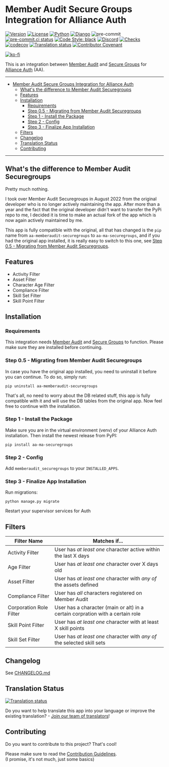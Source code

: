 # Member Audit Secure Groups Integration for Alliance Auth<a name="member-audit-secure-groups-integration-for-alliance-auth"></a>

[![Version](https://img.shields.io/pypi/v/aa-ma-securegroups?label=release)](https://pypi.org/project/aa-ma-securegroups/)
[![License](https://img.shields.io/github/license/ppfeufer/aa-ma-securegroups)](https://github.com/ppfeufer/aa-ma-securegroups/blob/master/LICENSE)
[![Python](https://img.shields.io/pypi/pyversions/aa-ma-securegroups)](https://pypi.org/project/aa-ma-securegroups/)
[![Django](https://img.shields.io/pypi/djversions/aa-ma-securegroups?label=django)](https://pypi.org/project/aa-ma-securegroups/)
![pre-commit](https://img.shields.io/badge/pre--commit-enabled-brightgreen?logo=pre-commit&logoColor=white)
[![pre-commit.ci status](https://results.pre-commit.ci/badge/github/ppfeufer/aa-ma-securegroups/master.svg)](https://results.pre-commit.ci/latest/github/ppfeufer/aa-ma-securegroups/master)
[![Code Style: black](https://img.shields.io/badge/code%20style-black-000000.svg)](http://black.readthedocs.io/en/latest/)
[![Discord](https://img.shields.io/discord/790364535294132234?label=discord)](https://discord.gg/zmh52wnfvM)
[![Checks](https://github.com/ppfeufer/aa-ma-securegroups/actions/workflows/automated-checks.yml/badge.svg)](https://github.com/ppfeufer/aa-ma-securegroups/actions/workflows/automated-checks.yml)
[![codecov](https://codecov.io/gh/ppfeufer/aa-ma-securegroups/branch/master/graph/badge.svg)](https://codecov.io/gh/ppfeufer/aa-ma-securegroups)
[![Translation status](https://weblate.ppfeufer.de/widget/alliance-auth-apps/aa-member-audit-secure-groups/svg-badge.svg)](https://weblate.ppfeufer.de/engage/alliance-auth-apps/)
[![Contributor Covenant](https://img.shields.io/badge/Contributor%20Covenant-2.1-4baaaa.svg)](https://github.com/ppfeufer/aa-ma-securegroups/blob/master/CODE_OF_CONDUCT.md)

[![ko-fi](https://ko-fi.com/img/githubbutton_sm.svg)](https://ko-fi.com/N4N8CL1BY)

This is an integration between [Member Audit](https://gitlab.com/ErikKalkoken/aa-memberaudit) and [Secure Groups](https://github.com/pvyParts/allianceauth-secure-groups) for [Alliance Auth](https://gitlab.com/allianceauth/allianceauth) (AA).

______________________________________________________________________

<!-- mdformat-toc start --slug=gitlab --maxlevel=6 --minlevel=1 -->

- [Member Audit Secure Groups Integration for Alliance Auth](#member-audit-secure-groups-integration-for-alliance-auth)
  - [What's the difference to Member Audit Securegroups](#whats-the-difference-to-member-audit-securegroups)
  - [Features](#features)
  - [Installation](#installation)
    - [Requirements](#requirements)
    - [Step 0.5 - Migrating from Member Audit Securegroups](#step-05-migrating-from-member-audit-securegroups)
    - [Step 1 - Install the Package](#step-1-install-the-package)
    - [Step 2 - Config](#step-2-config)
    - [Step 3 - Finalize App Installation](#step-3-finalize-app-installation)
  - [Filters](#filters)
  - [Changelog](#changelog)
  - [Translation Status](#translation-status)
  - [Contributing](#contributing)

<!-- mdformat-toc end -->

______________________________________________________________________

## What's the difference to Member Audit Securegroups<a name="whats-the-difference-to-member-audit-securegroups"></a>

Pretty much nothing.

I took over Member Audit Securegroups in August 2022 from the original developer who
is no longer actively maintaining the app. After more than a year and the fact that
the original developer didn't want to transfer the PyPi repo to me, I decided it is
time to make an actual fork of the app which is now again actively maintained by me.

This app is fully compatible with the original, all that has changed is the `pip`
name from `aa-memberaudit-securegroups` to `aa-ma-securegroups`, and if
you had the original app installed, it is really easy to switch to this one, see
[Step 0.5 - Migrating from Member Audit Securegroups](#step-05-migrating-from-member-audit-securegroups).

## Features<a name="features"></a>

- Activity Filter
- Asset Filter
- Character Age Filter
- Compliance Filter
- Skill Set Filter
- Skill Point Filter

## Installation<a name="installation"></a>

### Requirements<a name="requirements"></a>

This integration needs [Member Audit](https://gitlab.com/ErikKalkoken/aa-memberaudit)
and [Secure Groups](https://github.com/pvyParts/allianceauth-secure-groups) to
function. Please make sure they are installed before continuing.

### Step 0.5 - Migrating from Member Audit Securegroups<a name="step-05-migrating-from-member-audit-securegroups"></a>

In case you have the original app installed, you need to uninstall it before
you can continue. To do so, simply run:

```shell
pip uninstall aa-memberaudit-securegroups
```

That's all, no need to worry about the DB related stuff, this app is fully
compatible with it and will use the DB tables from the original app. Now feel free
to continue with the installation.

### Step 1 - Install the Package<a name="step-1-install-the-package"></a>

Make sure you are in the virtual environment (venv) of your Alliance Auth
installation. Then install the newest release from PyPI:

```shell
pip install aa-ma-securegroups
```

### Step 2 - Config<a name="step-2-config"></a>

Add `memberaudit_securegroups` to your `INSTALLED_APPS`.

### Step 3 - Finalize App Installation<a name="step-3-finalize-app-installation"></a>

Run migrations:

```shell
python manage.py migrate
```

Restart your supervisor services for Auth

## Filters<a name="filters"></a>

| Filter Name             | Matches if...                                                                  |
| ----------------------- | ------------------------------------------------------------------------------ |
| Activity Filter         | User has *at least one* character active within the last X days                |
| Age Filter              | User has *at least one* character over X days old                              |
| Asset Filter            | User has *at least one* character with *any of* the assets defined             |
| Compliance Filter       | User has *all* characters registered on Member Audit                           |
| Corporation Role Filter | User has a character (main or alt) in a certain corpration with a certain role |
| Skill Point Filter      | User has *at least one* character with at least X skill points                 |
| Skill Set Filter        | User has *at least one* character with *any of* the selected skill sets        |

## Changelog<a name="changelog"></a>

See [CHANGELOG.md]

## Translation Status<a name="translation-status"></a>

[![Translation status](https://weblate.ppfeufer.de/widget/alliance-auth-apps/aa-member-audit-secure-groups/multi-auto.svg)](https://weblate.ppfeufer.de/engage/alliance-auth-apps/)

Do you want to help translate this app into your language or improve the existing
translation? - [Join our team of translators][weblate engage]!

## Contributing<a name="contributing"></a>

Do you want to contribute to this project? That's cool!

Please make sure to read the [Contribution Guidelines].\
(I promise, it's not much, just some basics)

<!-- Inline links -->

[changelog.md]: https://github.com/ppfeufer/aa-ma-securegroups/blob/master/CHANGELOG.md
[contribution guidelines]: https://github.com/ppfeufer/aa-ma-securegroups/blob/master/CONTRIBUTING.md "Contribution Guidelines"
[weblate engage]: https://weblate.ppfeufer.de/engage/alliance-auth-apps/ "Weblate Translations"
